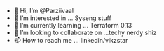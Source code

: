 - 👋 Hi, I’m @Parziivaal
- 👀 I’m interested in ... Syseng stuff
- 🌱 I’m currently learning ... Terraform 0.13
- 💞️ I’m looking to collaborate on ...techy nerdy shiz
- 📫 How to reach me ... linkedin/vikzstar

<!---
Parziivaal/Parziivaal is a ✨ special ✨ repository because its `README.md` (this file) appears on your GitHub profile.
You can click the Preview link to take a look at your changes.
--->
